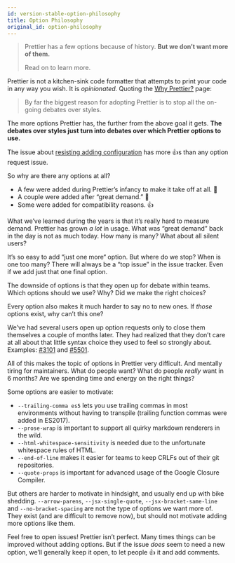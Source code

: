 ```yaml
---
id: version-stable-option-philosophy
title: Option Philosophy
original_id: option-philosophy
---
```


> Prettier has a few options because of history. **But we don’t want more of them.**
>
> Read on to learn more.

Prettier is not a kitchen-sink code formatter that attempts to print your code in any way you wish. It is _opinionated._ Quoting the [Why Prettier?](why-prettier.md) page:

> By far the biggest reason for adopting Prettier is to stop all the on-going debates over styles.

The more options Prettier has, the further from the above goal it gets. **The debates over styles just turn into debates over which Prettier options to use.**

The issue about [resisting adding configuration](https://github.com/prettier/prettier/issues/40) has more 👍s than any option request issue.

So why are there any options at all?

- A few were added during Prettier’s infancy to make it take off at all. 🚀
- A couple were added after “great demand.” 🤔
- Some were added for compatibility reasons. 👍

What we’ve learned during the years is that it’s really hard to measure demand. Prettier has grown _a lot_ in usage. What was “great demand” back in the day is not as much today. How many is many? What about all silent users?

It’s so easy to add “just one more“ option. But where do we stop? When is one too many? There will always be a “top issue” in the issue tracker. Even if we add just that one final option.

The downside of options is that they open up for debate within teams. Which options should we use? Why? Did we make the right choices?

Every option also makes it much harder to say no to new ones. If _those_ options exist, why can’t this one?

We’ve had several users open up option requests only to close them themselves a couple of months later. They had realized that they don’t care at all about that little syntax choice they used to feel so strongly about. Examples: [#3101](https://github.com/prettier/prettier/issues/3101#issuecomment-500927917) and [#5501](https://github.com/prettier/prettier/issues/5501#issuecomment-487025417).

All of this makes the topic of options in Prettier very difficult. And mentally tiring for maintainers. What do people want? What do people _really_ want in 6 months? Are we spending time and energy on the right things?

Some options are easier to motivate:

- `--trailing-comma es5` lets you use trailing commas in most environments without having to transpile (trailing function commas were added in ES2017).
- `--prose-wrap` is important to support all quirky markdown renderers in the wild.
- `--html-whitespace-sensitivity` is needed due to the unfortunate whitespace rules of HTML.
- `--end-of-line` makes it easier for teams to keep CRLFs out of their git repositories.
- `--quote-props` is important for advanced usage of the Google Closure Compiler.

But others are harder to motivate in hindsight, and usually end up with bike shedding. `--arrow-parens`,
`--jsx-single-quote`, `--jsx-bracket-same-line` and `--no-bracket-spacing` are not the type of options we want more of. They exist (and are difficult to remove now), but should not motivate adding more options like them.

Feel free to open issues! Prettier isn’t perfect. Many times things can be improved without adding options. But if the issue _does_ seem to need a new option, we’ll generally keep it open, to let people 👍 it and add comments.
